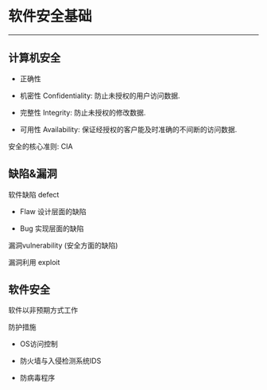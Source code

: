 # 软件安全基础

---



## 计算机安全

- 正确性

- 机密性 Confidentiality: 防止未授权的用户访问数据.

- 完整性 Integrity: 防止未授权的修改数据.

- 可用性 Availability: 保证经授权的客户能及时准确的不间断的访问数据.

安全的核心准则: CIA

## 缺陷&漏洞

软件缺陷 defect

- Flaw 设计层面的缺陷

- Bug  实现层面的缺陷

漏洞vulnerability  (安全方面的缺陷)

漏洞利用 exploit



## 软件安全

软件以非预期方式工作

防护措施

- OS访问控制

- 防火墙与入侵检测系统IDS

- 防病毒程序
